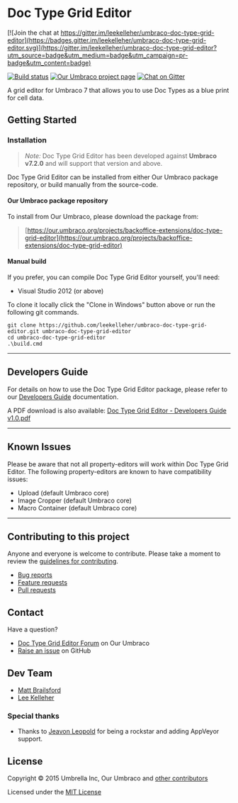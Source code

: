 # Doc Type Grid Editor

[![Join the chat at https://gitter.im/leekelleher/umbraco-doc-type-grid-editor](https://badges.gitter.im/leekelleher/umbraco-doc-type-grid-editor.svg)](https://gitter.im/leekelleher/umbraco-doc-type-grid-editor?utm_source=badge&utm_medium=badge&utm_campaign=pr-badge&utm_content=badge)

[![Build status](https://img.shields.io/appveyor/ci/leekelleher/umbraco-doc-type-grid-editor.svg)](https://ci.appveyor.com/project/leekelleher/umbraco-doc-type-grid-editor)
[![Our Umbraco project page](https://img.shields.io/badge/our-umbraco-orange.svg)](https://our.umbraco.org/projects/backoffice-extensions/doc-type-grid-editor)
[![Chat on Gitter](https://img.shields.io/badge/gitter-join_chat-green.svg)](https://gitter.im/leekelleher/umbraco-nested-content)


A grid editor for Umbraco 7 that allows you to use Doc Types as a blue print for cell data.


## Getting Started

### Installation

> *Note:* Doc Type Grid Editor has been developed against **Umbraco v7.2.0** and will support that version and above.

Doc Type Grid Editor can be installed from either Our Umbraco package repository, or build manually from the source-code.

#### Our Umbraco package repository

To install from Our Umbraco, please download the package from:

> [https://our.umbraco.org/projects/backoffice-extensions/doc-type-grid-editor](https://our.umbraco.org/projects/backoffice-extensions/doc-type-grid-editor) 

#### Manual build

If you prefer, you can compile  Doc Type Grid Editor yourself, you'll need:

* Visual Studio 2012 (or above)

To clone it locally click the "Clone in Windows" button above or run the following git commands.

	git clone https://github.com/leekelleher/umbraco-doc-type-grid-editor.git umbraco-doc-type-grid-editor
	cd umbraco-doc-type-grid-editor
	.\build.cmd

---

## Developers Guide

For details on how to use the Doc Type Grid Editor package, please refer to our [Developers Guide](docs/developers-guide.md) documentation.

A PDF download is also available: [Doc Type Grid Editor - Developers Guide v1.0.pdf](docs/Doc-Type-Grid-Editor--Developers-Guide-v1.0.pdf)

---

## Known Issues

Please be aware that not all property-editors will work within Doc Type Grid Editor. The following property-editors are known to have compatibility issues:

* Upload (default Umbraco core)
* Image Cropper (default Umbraco core)
* Macro Container (default Umbraco core)

---

## Contributing to this project

Anyone and everyone is welcome to contribute. Please take a moment to review the [guidelines for contributing](CONTRIBUTING.md).

* [Bug reports](CONTRIBUTING.md#bugs)
* [Feature requests](CONTRIBUTING.md#features)
* [Pull requests](CONTRIBUTING.md#pull-requests)


## Contact

Have a question?

* [Doc Type Grid Editor Forum](https://our.umbraco.org/projects/backoffice-extensions/doc-type-grid-editor/doc-type-grid-editor-feedback/) on Our Umbraco
* [Raise an issue](https://github.com/leekelleher/umbraco-doc-type-grid-editor/issues) on GitHub


## Dev Team

* [Matt Brailsford](https://github.com/mattbrailsford)
* [Lee Kelleher](https://github.com/leekelleher)

### Special thanks

* Thanks to [Jeavon Leopold](https://github.com/Jeavon) for being a rockstar and adding AppVeyor support.


## License

Copyright &copy; 2015 Umbrella Inc, Our Umbraco and [other contributors](https://github.com/leekelleher/umbraco-doc-type-grid-editor/graphs/contributors)

Licensed under the [MIT License](LICENSE.md)
